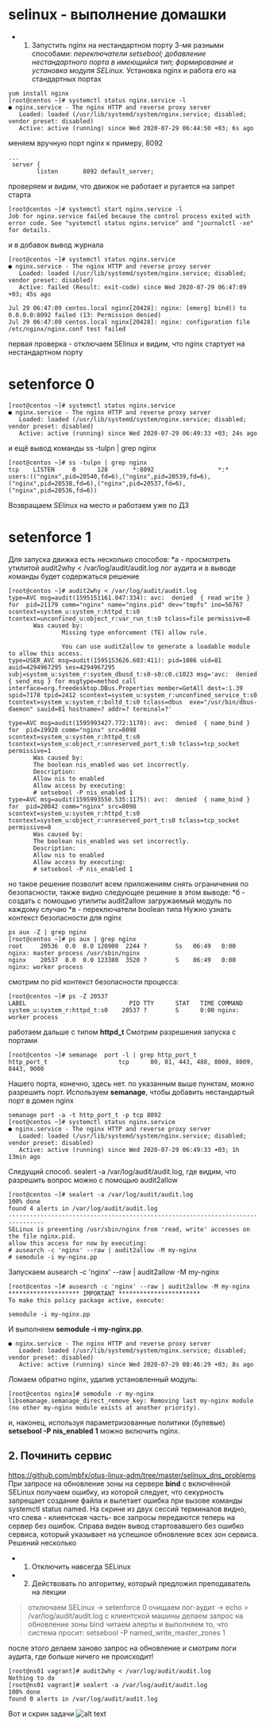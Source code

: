 # selinux - выполнение домашки
* 1. Запустить nginx на нестандартном порту 3-мя разными способами:
*переключатели setsebool;*
*добавление нестандартного порта в имеющийся тип;*
*формирование и установка модуля SELinux.*
Установка nginx и работа его на стандартных портах
```
yum install nginx
[root@centos ~]# systemctl status nginx.service -l
● nginx.service - The nginx HTTP and reverse proxy server
   Loaded: loaded (/usr/lib/systemd/system/nginx.service; disabled; vendor preset: disabled)
   Active: active (running) since Wed 2020-07-29 06:44:50 +03; 6s ago
  ```
меняем вручную порт nginx к примеру, 8092
```
...
 server {
        listen       8092 default_server;
```
проверяем и видим, что движок не работает и ругается на запрет старта
```
[root@centos ~]# systemctl start nginx.service -l
Job for nginx.service failed because the control process exited with error code. See "systemctl status nginx.service" and "journalctl -xe" for details.
```
и в добавок вывод журнала
```
[root@centos ~]# systemctl status nginx.service
● nginx.service - The nginx HTTP and reverse proxy server
   Loaded: loaded (/usr/lib/systemd/system/nginx.service; disabled; vendor preset: disabled)
   Active: failed (Result: exit-code) since Wed 2020-07-29 06:47:09 +03; 45s ago
 
Jul 29 06:47:09 centos.local nginx[20428]: nginx: [emerg] bind() to 0.0.0.0:8092 failed (13: Permission denied)
Jul 29 06:47:09 centos.local nginx[20428]: nginx: configuration file /etc/nginx/nginx.conf test failed
```
первая проверка - отключаем SElinux и видим, что nginx стартует на нестандартном порту
# setenforce 0
```
[root@centos ~]# systemctl status nginx.service
● nginx.service - The nginx HTTP and reverse proxy server
   Loaded: loaded (/usr/lib/systemd/system/nginx.service; disabled; vendor preset: disabled)
   Active: active (running) since Wed 2020-07-29 06:49:33 +03; 24s ago
```
и ещё вывод команды ss -tulpn | grep nginx
```
[root@centos ~]# ss -tulpn | grep nginx
tcp    LISTEN     0      128       *:8092                  *:*                   users:(("nginx",pid=20540,fd=6),("nginx",pid=20539,fd=6),("nginx",pid=20538,fd=6),("nginx",pid=20537,fd=6),("nginx",pid=20536,fd=6))
```
Возвращаем SElinux на место и работаем уже по ДЗ
# setenforce 1
Для запуска движка есть несколько способов:
  *а - просмотреть утилитой audit2why < /var/log/audit/audit.log лог аудита и в выводе команды будет содержаться решение
 ```
 [root@centos ~]# audit2why < /var/log/audit/audit.log
type=AVC msg=audit(1595151161.047:334): avc:  denied  { read write } for  pid=21179 comm="nginx" name="nginx.pid" dev="tmpfs" ino=56767 scontext=system_u:system_r:httpd_t:s0 tcontext=unconfined_u:object_r:var_run_t:s0 tclass=file permissive=0
        Was caused by:
                Missing type enforcement (TE) allow rule.

                You can use audit2allow to generate a loadable module to allow this access.
type=USER_AVC msg=audit(1595153626.603:411): pid=1086 uid=81 auid=4294967295 ses=4294967295 subj=system_u:system_r:system_dbusd_t:s0-s0:c0.c1023 msg='avc:  denied  { send_msg } for msgtype=method_call interface=org.freedesktop.DBus.Properties member=GetAll dest=:1.39 spid=7178 tpid=2412 scontext=system_u:system_r:unconfined_service_t:s0 tcontext=system_u:system_r:boltd_t:s0 tclass=dbus  exe="/usr/bin/dbus-daemon" sauid=81 hostname=? addr=? terminal=?'
       
type=AVC msg=audit(1595993427.772:1170): avc:  denied  { name_bind } for  pid=19928 comm="nginx" src=8098 scontext=system_u:system_r:httpd_t:s0 tcontext=system_u:object_r:unreserved_port_t:s0 tclass=tcp_socket permissive=1
        Was caused by:
        The boolean nis_enabled was set incorrectly.
        Description:
        Allow nis to enabled
        Allow access by executing:
        # setsebool -P nis_enabled 1
type=AVC msg=audit(1595993550.535:1175): avc:  denied  { name_bind } for  pid=20042 comm="nginx" src=8098 scontext=system_u:system_r:httpd_t:s0 tcontext=system_u:object_r:unreserved_port_t:s0 tclass=tcp_socket permissive=0
        Was caused by:
        The boolean nis_enabled was set incorrectly.
        Description:
        Allow nis to enabled
        Allow access by executing:
        # setsebool -P nis_enabled 1
 ```
но такое решение позволит всем приложениям снять ограничения по безопасности, также видно следующее решение в этом выводе:
 *б - создать с помощью утилиты audit2allow загружаемый модуль по каждому случаю
 *в - переключатели boolean типа
Нужно узнать контекст безопасности для nginx
 ```
 ps aux -Z | grep nginx
 [root@centos ~]# ps aux | grep nginx
root     20536  0.0  0.0 120900  2244 ?        Ss   06:49   0:00 nginx: master process /usr/sbin/nginx
nginx    20537  0.0  0.0 123380  3520 ?        S    06:49   0:00 nginx: worker process
```
смотрим по pid контекст безопасности процесса:
```
[root@centos ~]# ps -Z 20537
LABEL                             PID TTY      STAT   TIME COMMAND
system_u:system_r:httpd_t:s0    20537 ?        S      0:00 nginx: worker process
```
работаем дальше с типом **httpd_t**
Смотрим разрешения запуска с портами
```
[root@centos ~]# semanage  port -l | grep http_port_t
http_port_t                    tcp      80, 81, 443, 488, 8008, 8009, 8443, 9000
```
Нашего порта, конечно, здесь нет. 
по указанным выше пунктам, можно разрешить порт. Используем **semanage**, чтобы добавить нестандартый порт в домен nginx
```
semanage port -a -t http_port_t -p tcp 8092
[root@centos ~]# systemctl status nginx.service
● nginx.service - The nginx HTTP and reverse proxy server
   Loaded: loaded (/usr/lib/systemd/system/nginx.service; disabled; vendor preset: disabled)
   Active: active (running) since Wed 2020-07-29 06:49:33 +03; 1h 13min ago
```
Следущий способ. sealert -a /var/log/audit/audit.log, где видим, что разрешить вопрос можно с помощью audit2allow
```
[root@centos ~]# sealert -a /var/log/audit/audit.log
100% done
found 4 alerts in /var/log/audit/audit.log
--------------------------------------------------------------------------------
SELinux is preventing /usr/sbin/nginx from 'read, write' accesses on the file nginx.pid.
allow this access for now by executing:
# ausearch -c 'nginx' --raw | audit2allow -M my-nginx
# semodule -i my-nginx.pp
```
Запускаем ausearch -c 'nginx' --raw | audit2allow -M my-nginx
```
[root@centos ~]# ausearch -c 'nginx' --raw | audit2allow -M my-nginx
******************** IMPORTANT ***********************
To make this policy package active, execute:

semodule -i my-nginx.pp
```
И выполняем **semodule -i my-nginx.pp**.
```
● nginx.service - The nginx HTTP and reverse proxy server
   Loaded: loaded (/usr/lib/systemd/system/nginx.service; disabled; vendor preset: disabled)
   Active: active (running) since Wed 2020-07-29 08:46:29 +03; 8s ago
```
Ломаем обратно nginx, удалив установленный модуль:
```
[root@centos nginx]# semodule -r my-nginx
libsemanage.semanage_direct_remove_key: Removing last my-nginx module (no other my-nginx module exists at another priority).
```
и, наконец, используя параметризованные политики (булевые) **setsebool -P nis_enabled 1** можно включить nginx.
## 2. Починить сервис 
https://github.com/mbfx/otus-linux-adm/tree/master/selinux_dns_problems
При запросе на обновление зоны на сервере **bind** с включённой SELinux получаем ошибку, из которой следует, что секурность запрещает создание файла и вылетает ошибка при вызове команды systemctl status named.
На скрине из двух сессий терминалов видно, что слева - клиентская часть- все запросы передаются теперь на сервер без ошибок. Справа виден вывод стартовавшего без ошибко сервиса, который указывает на успешное обновление всех зон сервиса.
Решений несколько
* 1. Отключить навсегда SELinux
* 2. Действовать по алгоритму, который предложил преподаватель на лекции
> отключаем SELinux -> setenforce 0
> очищаем лог-аудит -> echo > /var/log/audit/audit.log
> с клиентской машины делаем запрос на обновление зоны bind
> читаем алерты и выполняем то, что система просит:
> setsebool -P named_write_master_zones 1

после этого делаем заново запрос на обновление и смотрим логи аудита, где больше ничего не происходит!
```
[root@ns01 vagrant]# audit2why < /var/log/audit/audit.log
Nothing to do
[root@ns01 vagrant]# sealert -a /var/log/audit/audit.log
100% done
found 0 alerts in /var/log/audit/audit.log
```
Вот и скрин задачи
![alt text](https://github.com/paulDashkevich/selinux/blob/master/SELinux.png?raw=true)
